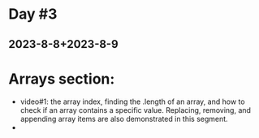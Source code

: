 # Day #3
## 2023-8-8+2023-8-9
 # Arrays section:
- video#1: the array index, finding the .length of an array, and how to check if an array contains a specific value. Replacing, removing, and appending array items are also demonstrated in this segment.
- 
